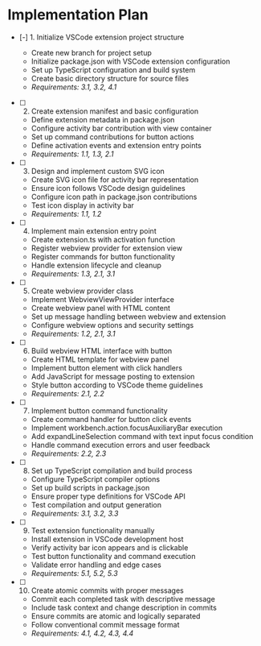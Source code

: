 # Implementation Plan

- [-] 1. Initialize VSCode extension project structure



  - Create new branch for project setup
  - Initialize package.json with VSCode extension configuration
  - Set up TypeScript configuration and build system
  - Create basic directory structure for source files
  - _Requirements: 3.1, 3.2, 4.1_

- [ ] 2. Create extension manifest and basic configuration
  - Define extension metadata in package.json
  - Configure activity bar contribution with view container
  - Set up command contributions for button actions
  - Define activation events and extension entry points
  - _Requirements: 1.1, 1.3, 2.1_

- [ ] 3. Design and implement custom SVG icon
  - Create SVG icon file for activity bar representation
  - Ensure icon follows VSCode design guidelines
  - Configure icon path in package.json contributions
  - Test icon display in activity bar
  - _Requirements: 1.1, 1.2_

- [ ] 4. Implement main extension entry point
  - Create extension.ts with activation function
  - Register webview provider for extension view
  - Register commands for button functionality
  - Handle extension lifecycle and cleanup
  - _Requirements: 1.3, 2.1, 3.1_

- [ ] 5. Create webview provider class
  - Implement WebviewViewProvider interface
  - Create webview panel with HTML content
  - Set up message handling between webview and extension
  - Configure webview options and security settings
  - _Requirements: 1.2, 2.1, 3.1_

- [ ] 6. Build webview HTML interface with button
  - Create HTML template for webview panel
  - Implement button element with click handlers
  - Add JavaScript for message posting to extension
  - Style button according to VSCode theme guidelines
  - _Requirements: 2.1, 2.2_

- [ ] 7. Implement button command functionality
  - Create command handler for button click events
  - Implement workbench.action.focusAuxiliaryBar execution
  - Add expandLineSelection command with text input focus condition
  - Handle command execution errors and user feedback
  - _Requirements: 2.2, 2.3_

- [ ] 8. Set up TypeScript compilation and build process
  - Configure TypeScript compiler options
  - Set up build scripts in package.json
  - Ensure proper type definitions for VSCode API
  - Test compilation and output generation
  - _Requirements: 3.1, 3.2, 3.3_

- [ ] 9. Test extension functionality manually
  - Install extension in VSCode development host
  - Verify activity bar icon appears and is clickable
  - Test button functionality and command execution
  - Validate error handling and edge cases
  - _Requirements: 5.1, 5.2, 5.3_

- [ ] 10. Create atomic commits with proper messages
  - Commit each completed task with descriptive message
  - Include task context and change description in commits
  - Ensure commits are atomic and logically separated
  - Follow conventional commit message format
  - _Requirements: 4.1, 4.2, 4.3, 4.4_